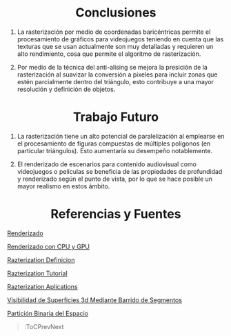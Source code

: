 <h1 align="center">Conclusiones</h1>

1. La rasterizaci&oacute;n por medio de coordenadas baric&eacute;ntricas permite el procesamiento de gr&aacute;ficos para videojuegos teniendo en cuenta que las texturas que se usan actualmente son muy detalladas y requieren un alto rendimiento, cosa que permite el algoritmo de rasterizaci&oacute;n.

2. Por medio de la t&eacute;cnica del anti-alising se mejora la presici&oacute;n de la rasterizaci&oacute;n al suavizar la conversi&oacute;n a pixeles para incluir zonas que est&eacute;n parcialmente dentro del tri&aacute;ngulo, esto contribuye a una mayor resoluci&oacute;n y definici&oacute;n de objetos.

<h1 align="center">Trabajo Futuro</h1>

1. La rasterizaci&oacute;n tiene un alto potencial de paralelizaci&oacute;n al emplearse en el procesamiento de figuras compuestas de m&uacute;ltiples pol&iacute;gonos (en particular tri&aacute;ngulos). Esto aumentar&iacute;a su desempeño notablemente.

2. El renderizado de escenarios para contenido audiovisual como videojuegos o pel&iacute;culas se beneficia de las propiedades de profundidad y renderizado seg&uacute;n el punto de vista, por lo que se hace posible un mayor realismo en estos &aacute;mbito.


<h1 align="center">Referencias y Fuentes</h1>

[Renderizado](https://es.wikipedia.org/wiki/Renderización)

[Renderizado con CPU y GPU](https://www.iscarnet.com/2018/06/renderizar-con-gpu-cpu-o-ambos/)

[Razterization Definicion](https://elcodigografico.wordpress.com/2014/03/29/coordenadas-baricentricas-en-triangulos/)

[Razterization Tutorial](https://github.com/JoseMolano/CompVisualProy)

[Razterization Aplications](https://www.ecured.cu/Rasterización)

[Visibilidad de Superficies 3d Mediante Barrido de Segmentos](http://oa.upm.es/6312/1/TESIS_MASTER_JOSE_MARIA_BENITO_DIAZ.pdf)

[Partici&oacute;n Binaria del Espacio](https://es.wikipedia.org/wiki/Partici%C3%B3n_binaria_del_espacio)

> :ToCPrevNext